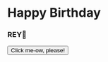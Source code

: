 <html lang="en">
  <head>
    <meta charset="UTF-8" />
    <meta name="viewport" content="width=device-width, initial-scale=1.0" />
    <title>Happy Birthday Rey dari Tibit</title>
    <link
      rel="stylesheet"
      href="https://cdnjs.cloudflare.com/ajax/libs/animate.css/4.1.1/animate.min.css"
    />
    <script src="https://cdn.tailwindcss.com"></script>
  </head>
  
  <body
    class="flex justify-center items-center h-screen"
    style="
      background-image: url(https://i.pinimg.com/736x/50/5e/8e/505e8eb54f13df32462afc23242e1bf7.jpg);
      background-repeat: no-repeat;
      background-size: cover;
    "
  >
    <div
      class="border bg-white rounded-xl px-10 border-4 border-gray-300 py-8 shadow-lg shadow-red-300 text-center animate__animated animate__backInDown m-10 w-98"
      id="kartu"
    >
      <h1 class="text-3xl">Happy Birthday</h1>
      <h3
        class="text-10xl font-bold text-red-500 animate__animated animate__infinite animate__pulse"
      >
        REY🎉
      </h3>
      <button
        href="Buat Rey dari Tibit.html"
        class="animate__animated animate__delay-1s animate__tada p-2 bg-red-600 text-white rounded mt-5 hover:bg-red-900 transition ease-in w-full"
        onclick="ubahKartu()"
      >
        Click me-ow, please!
      </button>
    </div>
    <script src="https://cdn.jsdelivr.net/npm/@tsparticles/confetti@3.0.3/tsparticles.confetti.bundle.min.js"></script>
    <script>
      let kartu = document.getElementById("kartu");
      function ubahKartu() {
        kartu.innerHTML = `<h1 class="font-semibold text-wrap animate__animated animate__zoomIn">Barakallah fii umrik, Rey! Ekhem, ada yang nambah umur nihh? Bertambah dewasa dong pastinya.... But first, aku mau mengapresiasi semua kerja keras dan pencapaian kamu sampai sejauh ini, honestly, you're SO cool, Rey. In my opinion, you are such a good (silly) friend, hahaha you should know thattt. So, here I'm really gonna pray for you (AAMIINKAN LOHYA), semogaa tahun ini makin banyak kebahagiaan, segala urusan maupun rezeki lancar, dan segala impian jadi kenyataan, there must be a big dream that you're chasing, and you have to believe that you can be whatever you want. Semoga panjang umur, sehat selalu (kalau lagi capek, tolong istirahat yang cukup, ok, you also need happiness, rest, and care) Semoga kita bisa terus seru-seruan bareng, dan saling dukung, ya! We're all very proud of you, Rey. Once again, MET ULTAH BRO! KITA SEMUA SAYANG REY 🎉🎂<h1>
        <h2 class="mt-3 animate__animated animate__fadeIn">- Dari : Tibitfafa -</h2>
        <button onclick="refresh()" class="animate__animated animate__delay-1s animate__tada p-2 bg-slate-600 text-white rounded mt-5 hover:bg-slate-900 transition ease-in w-15000">SENYUUUMMM  :D</button>
          `;
      }
      confetti({
        particleCount: 200,
        spread: 70,
        origin: { y: 0.6 },
      });
      function refresh() {
        location.reload();
      }
    </script>
  </body>
